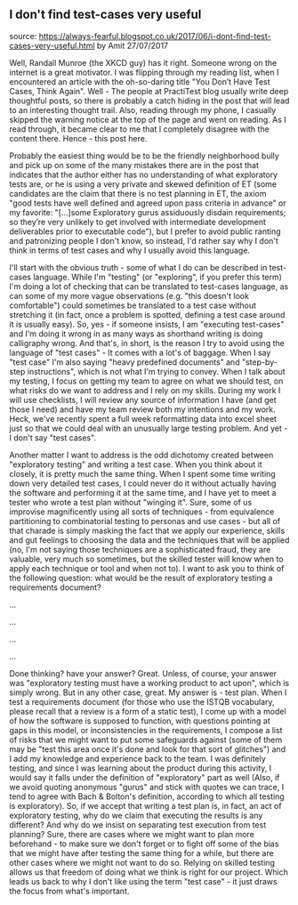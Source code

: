 ## I don't find test-cases very useful
source: https://always-fearful.blogspot.co.uk/2017/06/i-dont-find-test-cases-very-useful.html by Amit 27/07/2017

Well, Randall Munroe (the XKCD guy) has it right. Someone wrong on the internet is a great motivator. I was flipping through my reading list, when I encountered an article with the oh-so-daring title "You Don’t Have Test Cases, Think Again". Well - The people at PractiTest blog usually write deep thoughtful posts, so there is probably a catch hiding in the post that will lead to an interesting thought trail. Also, reading through my phone, I casually skipped the warning notice at the top of the page and went on reading. As I read through, it became clear to me that I completely disagree with the content there. Hence - this post here.

Probably the easiest thing would be to be the friendly neighborhood bully and pick up on some of the many mistakes there are in the post that indicates that the author either has no understanding of what exploratory tests are, or  he is using a very private and skewed definition of ET (some candidates are the claim that there is no test planning in ET, the axiom "good tests have well defined and agreed upon pass criteria in advance" or my favorite: "[...]some Exploratory gurus assiduously disdain requirements; so they’re very unlikely to get involved with intermediate development deliverables prior to executable code"), but I prefer to avoid public ranting and patronizing people I don't know, so instead, I'd rather say why I don't think in terms of test cases and why I usually avoid this language.

I'll start with the obvious truth - some of what I do can be described in test-cases language. While I'm "testing" (or "exploring", if you prefer this term) I'm doing a lot of checking that can be translated to test-cases language, as can some of my more vague observations (e.g. "this doesn't look comfortable") could sometimes be translated to a test case without stretching it (in fact, once a problem is spotted, defining a test case around it is usually easy). So, yes - if someone insists, I am "executing test-cases" and I'm doing it wrong in as many ways as shorthand writing is doing calligraphy wrong.
And that's, in short, is the reason I try to avoid using the language of "test cases" - It comes with a lot's of baggage. When I say "test case" I'm also saying "heavy predefined documents" and "step-by-step instructions", which is not what I'm trying to convey. When I talk about my testing, I focus on getting my team to agree on what we should test, on what risks do we want to address and I rely on my skills. During my work I will use checklists, I will review any source of information I have (and get those I need) and have my team review both my intentions and my work. Heck, we've recently spent a full week reformatting data into excel sheet just so that we could deal with an unusually large testing problem. And yet - I don't say "test cases".

Another matter I want to address is the odd dichotomy created between "exploratory testing" and writing a test case. When you think about it closely, it is pretty much the same thing. When I spent some time writing down very detailed test cases, I could never do it without actually having the software and performing it at the same time, and I have yet to meet a tester who wrote a test plan without "winging it". Sure, some of us improvise magnificently using all sorts of techniques  - from equivalence partitioning to combinatorial testing to personas and use cases - but all of that charade is simply masking the fact that we apply our experience, skills and gut feelings to choosing the data and the techniques that will be applied (no, I'm not saying those techniques are a sophisticated fraud, they are valuable, very much so sometimes, but the skilled tester will know when to apply each technique or tool and when not to).
I want to ask you to think of the following question: what would be the result of exploratory testing a requirements document?

...

...

...

...

Done thinking? have your answer? Great. Unless, of course, your answer was "exploratory testing must have a working product to act upon", which is simply wrong. But in any other case, great. 
My answer is - test plan. When I test a requirements document (for those who use the ISTQB vocabulary, please recall that a review is a form of a static test), I come up with a model of how the software is supposed to function, with questions pointing at gaps in this model, or inconsistencies in the requirements, I compose a list of risks that we might want to put some safeguards against (some of them may be "test this area once it's done and look for that sort of glitches") and I add my knowledge and experience back to the team. I was definitely testing, and since I was learning about the product during this activity, I would say it falls under the definition of "exploratory" part as well (Also, if we avoid quoting anonymous "gurus" and stick with quotes we can trace, I tend to agree with Bach & Bolton's definition, according to which all testing is exploratory).
So, if we accept that writing a test plan is, in fact, an act of exploratory testing, why do we claim that executing the results is any different? And why do we insist on separating test execution from test planning? Sure, there are cases where we might want to plan more beforehand - to make sure we don't forget or to fight off some of the bias that we might have after testing the same thing for a while, but there are other cases where we might not want to do so. Relying on skilled testing allows us that freedom of doing what we think is right for our project. Which leads us back to why I don't like using the term "test case" - it just draws the focus from what's important.
